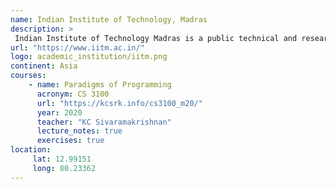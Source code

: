 ```yaml
---
name: Indian Institute of Technology, Madras 
description: >
 Indian Institute of Technology Madras is a public technical and research university located in Chennai, India.
url: "https://www.iitm.ac.in/"
logo: academic_institution/iitm.png
continent: Asia
courses:
    - name: Paradigms of Programming
      acronym: CS 3100
      url: "https://kcsrk.info/cs3100_m20/"
      year: 2020
      teacher: "KC Sivaramakrishnan"
      lecture_notes: true
      exercises: true
location:
     lat: 12.99151
     long: 80.23362
---
```

